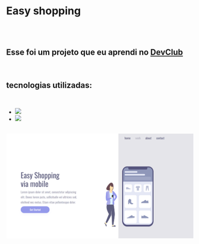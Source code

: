 <h1>Easy shopping</h1>
<br>
<br>
<h2>Esse foi um projeto que eu aprendi no <a href="https://rodolfomori.com.br/DevClub">DevClub</a></h2> 
<br>
<h2>tecnologias utilizadas:</h2>
<br>

- <img src="https://img.shields.io/badge/HTML5-E34F26?style=for-the-badge&logo=html5&logoColor=white"/>

- <img src="https://img.shields.io/badge/CSS3-1572B6?style=for-the-badge&logo=css3&logoColor=white"/>

<br>
<img src="https://github.com/fabiogalvao-cmd/easy-shopping/blob/main/assets/Captura%20de%20Tela%20(2).png?raw=true"/>
